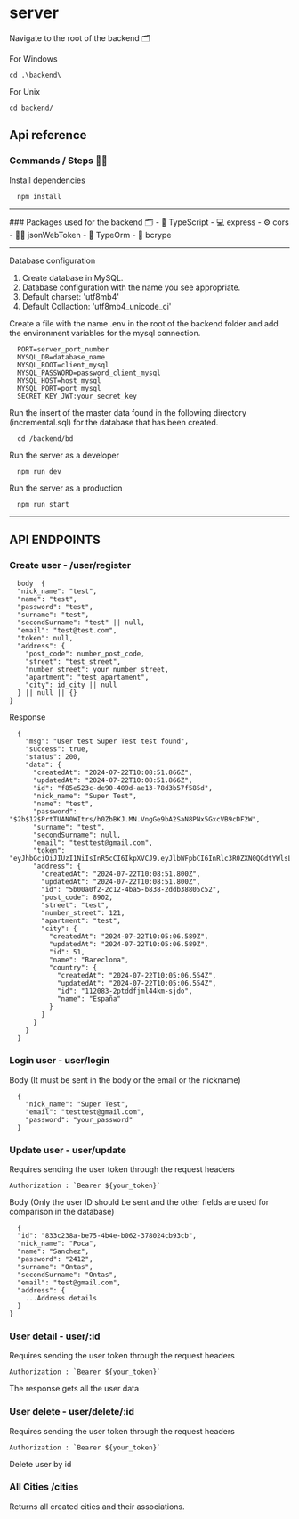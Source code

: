 # server 

Navigate to the root of the backend 🗂️

For Windows
```
cd .\backend\
```

For Unix
```
cd backend/
```

## Api reference

### Commands / Steps 👣👣

Install dependencies
```
  npm install
```

<hr>
### Packages used for the backend 🗂️
- 🦾 TypeScript 
- 💻 express 
- ⚙️ cors
- 🫸🏽 jsonWebToken
- 📑 TypeOrm
- 🔗 bcrype
<hr>

Database configuration
1. Create database in MySQL.
2. Database configuration with the name you see appropriate.
3. Default charset: 'utf8mb4' 
4. Default Collaction: 'utf8mb4_unicode_ci'


Create a file with the name .env in the root of the backend folder and add the environment variables for the mysql connection.
```
  PORT=server_port_number
  MYSQL_DB=database_name
  MYSQL_ROOT=client_mysql
  MYSQL_PASSWORD=password_client_mysql
  MYSQL_HOST=host_mysql
  MYSQL_PORT=port_mysql
  SECRET_KEY_JWT:your_secret_key
```

Run the insert of the master data found in the following directory (incremental.sql) for the database that has been created.
```
  cd /backend/bd
```


Run the server as a developer
```
  npm run dev
```

Run the server as a production
```
  npm run start
```
<hr>

## API ENDPOINTS

### Create user - /user/register
```
  body  {
  "nick_name": "test",
  "name": "test",
  "password": "test",
  "surname": "test",
  "secondSurname": "test" || null,
  "email": "test@test.com",
  "token": null,
  "address": {
    "post_code": number_post_code,
    "street": "test_street",
    "number_street": your_number_street,
    "apartment": "test_apartament",
    "city": id_city || null
  } || null || {}
}
```

Response 
```
  {
    "msg": "User test Super Test test found",
    "success": true,
    "status": 200,
    "data": {
      "createdAt": "2024-07-22T10:08:51.866Z",
      "updatedAt": "2024-07-22T10:08:51.866Z",
      "id": "f85e523c-de90-409d-ae13-78d3b57f585d",
      "nick_name": "Super Test",
      "name": "test",
      "password": "$2b$12$PrtTUAN0WItrs/h0ZbBKJ.MN.VngGe9bA2SaN8PNx5GxcVB9cDF2W",
      "surname": "test",
      "secondSurname": null,
      "email": "testtest@gmail.com",
      "token": "eyJhbGciOiJIUzI1NiIsInR5cCI6IkpXVCJ9.eyJlbWFpbCI6InRlc3R0ZXN0QGdtYWlsLmNvbSIsIm5hbWUiOiJ0ZXN0IiwiaWF0IjoxNzIxNjQyOTMxLCJleHAiOjE3MjE3MjkzMzF9.ixeyCadQ44_tOZg8lNEanqGup4klw7W9JaJcuGUfPBY",
      "address": {
        "createdAt": "2024-07-22T10:08:51.800Z",
        "updatedAt": "2024-07-22T10:08:51.800Z",
        "id": "5b00a0f2-2c12-4ba5-b838-2ddb38805c52",
        "post_code": 8902,
        "street": "test",
        "number_street": 121,
        "apartment": "test",
        "city": {
          "createdAt": "2024-07-22T10:05:06.589Z",
          "updatedAt": "2024-07-22T10:05:06.589Z",
          "id": 51,
          "name": "Bareclona",
          "country": {
            "createdAt": "2024-07-22T10:05:06.554Z",
            "updatedAt": "2024-07-22T10:05:06.554Z",
            "id": "112083-2ptddfjml44km-sjdo",
            "name": "España"
          }
        }
      }
    }
  }
```

### Login user - user/login

Body (It must be sent in the body or the email or the nickname)
```
  {
    "nick_name": "Super Test",
    "email": "testtest@gmail.com",
    "password": "your_password"
  }
```


### Update user - user/update

Requires sending the user token through the request headers
```
Authorization : `Bearer ${your_token}` 
```

Body  (Only the user ID should be sent and the other fields are used for comparison in the database)
```
  {
  "id": "833c238a-be75-4b4e-b062-378024cb93cb",
  "nick_name": "Poca",
  "name": "Sanchez",
  "password": "2412",
  "surname": "Ontas",
  "secondSurname": "Ontas",
  "email": "test@gmail.com",
  "address": {
    ...Address details
  }
}
```


### User detail - user/:id
Requires sending the user token through the request headers
```
Authorization : `Bearer ${your_token}` 
```
The response gets all the user data


### User delete - user/delete/:id
Requires sending the user token through the request headers
```
Authorization : `Bearer ${your_token}` 
```
Delete user by id


### All Cities /cities
Returns all created cities and their associations.





